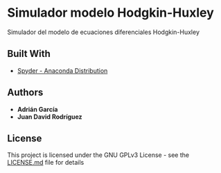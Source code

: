 # Simulador modelo Hodgkin-Huxley 

Simulador del modelo de ecuaciones diferenciales Hodgkin-Huxley 

## Built With

* [Spyder - Anaconda Distribution](https://www.anaconda.com/download/)

## Authors

* **Adrián García** 
* **Juan David Rodríguez** 

## License

This project is licensed under the GNU GPLv3 License - see the [LICENSE.md](https://github.com/adgarciaar/NumericalAnalysis/blob/master/Simulador%20modelo%20Hodgkin-Huxley/LICENSE) file for details
